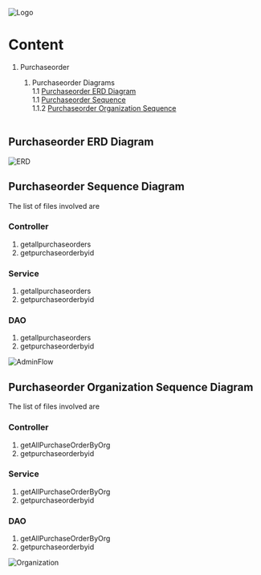 ![Logo](https://github.com/GeppettoSoftware/StahlsTest/blob/master/docs/favicon.ico?raw=true"Logo")
# Content 
1. Purchaseorder<br/>
    1. Purchaseorder Diagrams<br/>
    1.1 [Purchaseorder ERD Diagram](#purchaseorder-erd-diagram)<br/>
    1.1 [Purchaseorder Sequence](#purchaseorder-sequence-diagram)<br/>
    1.1.2 [Purchaseorder Organization Sequence](#purchaseorder-organization-sequence-diagram)<br/>
  
   <br/>

## Purchaseorder ERD Diagram
![ERD](https://github.com/GeppettoSoftware/StahlsTest/blob/master/docs/Vendor%20PO%20ER%20Diagram.jpg?raw=true"ERD")

## Purchaseorder Sequence Diagram

The list of files involved are 

### Controller
1. getallpurchaseorders<br/>
1. getpurchaseorderbyid<br/>

### Service
1. getallpurchaseorders<br/>
1. getpurchaseorderbyid<br/>

### DAO
1. getallpurchaseorders<br/>
1. getpurchaseorderbyid<br/>

![AdminFlow](https://github.com/GeppettoSoftware/StahlsTest/blob/master/docs/PurchaseOrderSequenceDaigram.jpg?raw=true"AdminFlow")
  

## Purchaseorder Organization Sequence Diagram

The list of files involved are 

### Controller
1. getAllPurchaseOrderByOrg<br/>
1. getpurchaseorderbyid<br/>

### Service
1. getAllPurchaseOrderByOrg<br/>
1. getpurchaseorderbyid<br/>

### DAO
1. getAllPurchaseOrderByOrg<br/>
1. getpurchaseorderbyid<br/>

![Organization](https://github.com/GeppettoSoftware/StahlsTest/blob/master/docs/PurchaseOrderSequenceDiagram_Organization_Flow.jpg?raw=true"Organization")

  

